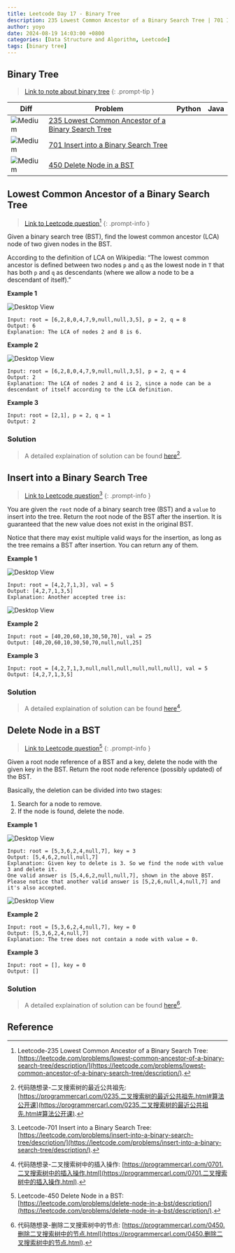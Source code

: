 ```yaml
---
title: Leetcode Day 17 - Binary Tree
description: 235 Lowest Common Ancestor of a Binary Search Tree | 701 Insert into a Binary Search Tree |450 Delete Node in a BST
author: yoyo
date: 2024-08-19 14:03:00 +0800
categories: [Data Structure and Algorithm, Leetcode]
tags: [binary tree]
---
```


## Binary Tree

> [Link to note about binary tree](https://yuyulyu.github.io/posts/binary-tree/)
{: .prompt-tip }

| Diff                                                                                                | Problem                                                                                 | Python | Java |
|-----------------------------------------------------------------------------------------------------|-----------------------------------------------------------------------------------------|--------|------|
| ![Medium](https://img.shields.io/badge/Medium-yellow)                                               | [235 Lowest Common Ancestor of a Binary Search Tree](#lowest-common-ancestor-of-a-binary-search-tree)                                       |        |      |
| ![Medium](https://img.shields.io/badge/Medium-yellow)                                               | [701 Insert into a Binary Search Tree](#insert-into-a-binary-search-tree)                                          |        |      |
| ![Medium](https://img.shields.io/badge/Medium-yellow)                                               | [450 Delete Node in a BST](#delete-node-in-a-bst)                |        |      |


## Lowest Common Ancestor of a Binary Search Tree

> [Link to Leetcode question](https://leetcode.com/problems/lowest-common-ancestor-of-a-binary-search-tree/description/)[^lcaoabst]
{: .prompt-info }

Given a binary search tree (BST), find the lowest common ancestor (LCA) node of two given nodes in the BST.

According to the definition of LCA on Wikipedia: “The lowest common ancestor is defined between two nodes `p` and `q` as the lowest node in `T` that has both `p` and `q` as descendants (where we allow a node to be a descendant of itself).” 

**Example 1**

![Desktop View](/assets/image/leetcode/leetcode-day-16/lowest-common-ancestor-of-a-binary-search-tree-example-1.png)

```
Input: root = [6,2,8,0,4,7,9,null,null,3,5], p = 2, q = 8
Output: 6
Explanation: The LCA of nodes 2 and 8 is 6.
```

**Example 2**

![Desktop View](/assets/image/leetcode/leetcode-day-16/lowest-common-ancestor-of-a-binary-search-tree-example-2.png)

```
Input: root = [6,2,8,0,4,7,9,null,null,3,5], p = 2, q = 4
Output: 2
Explanation: The LCA of nodes 2 and 4 is 2, since a node can be a descendant of itself according to the LCA definition.
```

**Example 3**

```
Input: root = [2,1], p = 2, q = 1
Output: 2
```

### Solution

> A detailed explaination of solution can be found [here](https://programmercarl.com/0235.二叉搜索树的最近公共祖先.html#算法公开课)[^lcaoabstSolution].


## Insert into a Binary Search Tree

> [Link to Leetcode question](https://leetcode.com/problems/swap-nodes-in-pairs/description/)[^iiabst]
{: .prompt-info }

You are given the `root` node of a binary search tree (BST) and a `value` to insert into the tree. Return the root node of the BST after the insertion. It is guaranteed that the new value does not exist in the original BST.

Notice that there may exist multiple valid ways for the insertion, as long as the tree remains a BST after insertion. You can return any of them.

**Example 1**

![Desktop View](/assets/image/leetcode/leetcode-day-17/insert-into-a-binary-search-tree-example-1.jpeg)

```
Input: root = [4,2,7,1,3], val = 5
Output: [4,2,7,1,3,5]
Explanation: Another accepted tree is:
```

![Desktop View](/assets/image/leetcode/leetcode-day-17/insert-into-a-binary-search-tree-example-2.jpeg)

**Example 2**

```
Input: root = [40,20,60,10,30,50,70], val = 25
Output: [40,20,60,10,30,50,70,null,null,25]
```

**Example 3**

```
Input: root = [4,2,7,1,3,null,null,null,null,null,null], val = 5
Output: [4,2,7,1,3,5]
```

### Solution

> A detailed explaination of solution can be found [here](https://programmercarl.com/0701.二叉搜索树中的插入操作.html)[^iiabstSolution].



## Delete Node in a BST

> [Link to Leetcode question](https://leetcode.com/problems/delete-node-in-a-bst/description//)[^dniab]
{: .prompt-info }

Given a root node reference of a BST and a key, delete the node with the given key in the BST. Return the root node reference (possibly updated) of the BST.

Basically, the deletion can be divided into two stages:
1. Search for a node to remove.
2. If the node is found, delete the node.
 
**Example 1**

![Desktop View](/assets/image/leetcode/leetcode-day-17/delete-node-in-a-bst-example-1.jpeg)

```
Input: root = [5,3,6,2,4,null,7], key = 3
Output: [5,4,6,2,null,null,7]
Explanation: Given key to delete is 3. So we find the node with value 3 and delete it.
One valid answer is [5,4,6,2,null,null,7], shown in the above BST.
Please notice that another valid answer is [5,2,6,null,4,null,7] and it's also accepted.
```

![Desktop View](/assets/image/leetcode/leetcode-day-17/delete-node-in-a-bst-example-2.jpeg)

**Example 2**

```
Input: root = [5,3,6,2,4,null,7], key = 0
Output: [5,3,6,2,4,null,7]
Explanation: The tree does not contain a node with value = 0.
```

**Example 3**

```
Input: root = [], key = 0
Output: []
```

### Solution

> A detailed explaination of solution can be found [here](https://programmercarl.com/0450.删除二叉搜索树中的节点.html)[^dniabSolution].



## Reference
[^lcaoabstSolution]:代码随想录-二叉搜索树的最近公共祖先: [https://programmercarl.com/0235.二叉搜索树的最近公共祖先.html#算法公开课](https://programmercarl.com/0235.二叉搜索树的最近公共祖先.html#算法公开课).
[^lcaoabst]:Leetcode-235 Lowest Common Ancestor of a Binary Search Tree: [https://leetcode.com/problems/lowest-common-ancestor-of-a-binary-search-tree/description/](https://leetcode.com/problems/lowest-common-ancestor-of-a-binary-search-tree/description/).
[^iiabst]:Leetcode-701 Insert into a Binary Search Tree: [https://leetcode.com/problems/insert-into-a-binary-search-tree/description/](https://leetcode.com/problems/insert-into-a-binary-search-tree/description/).
[^iiabstSolution]:代码随想录-二叉搜索树中的插入操作: [https://programmercarl.com/0701.二叉搜索树中的插入操作.html](https://programmercarl.com/0701.二叉搜索树中的插入操作.html).
[^dniab]:Leetcode-450 Delete Node in a BST: [https://leetcode.com/problems/delete-node-in-a-bst/description/](https://leetcode.com/problems/delete-node-in-a-bst/description/).
[^dniabSolution]:代码随想录-删除二叉搜索树中的节点: [https://programmercarl.com/0450.删除二叉搜索树中的节点.html](https://programmercarl.com/0450.删除二叉搜索树中的节点.html).
[^iiabst]:Leetcode-701 Insert into a Binary Search Tree: [https://leetcode.com/problems/swap-nodes-in-pairs/description/](https://leetcode.com/problems/swap-nodes-in-pairs/description/).

